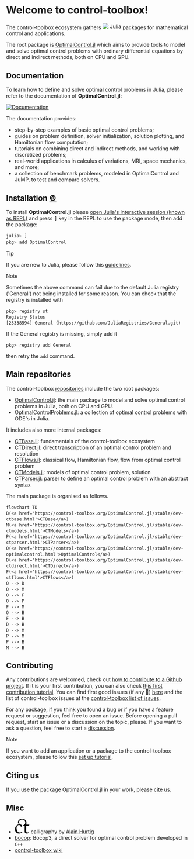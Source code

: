 # Welcome to control-toolbox!

The control-toolbox ecosystem gathers <a href="https://julialang.org" style="display:inline-flex; align-items:center;">
  <img src="https://raw.githubusercontent.com/JuliaLang/julia-logo-graphics/master/images/julia.ico" width="16em" style="margin-right:0.3em;">
  Julia
</a> packages for mathematical control and applications. 

The root package is [OptimalControl.jl](https://github.com/control-toolbox/OptimalControl.jl) which aims to provide tools to model and solve optimal control problems with ordinary differential equations by direct and indirect methods, both on CPU and GPU.

## Documentation

To learn how to define and solve optimal control problems in Julia, please refer to the documentation of **OptimalControl.jl**:

[![Documentation](https://img.shields.io/badge/Documentation-OptimalControl.jl-blue)](http://control-toolbox.org/OptimalControl.jl)

The documentation provides:

- step-by-step examples of basic optimal control problems;
- guides on problem definition, solver initialization, solution plotting, and Hamiltonian flow computation;
- tutorials on combining direct and indirect methods, and working with discretized problems;
- real-world applications in calculus of variations, MRI, space mechanics, and more;
- a collection of benchmark problems, modeled in OptimalControl and JuMP, to test and compare solvers.

## Installation [©](https://github.com/JuliaSmoothOptimizers/ADNLPModels.jl?tab=readme-ov-file#installation)

To install **OptimalControl.jl** please <a href="https://docs.julialang.org/en/v1/manual/getting-started/">open
Julia's interactive session (known as REPL)</a> and press <kbd>]</kbd> key in the REPL to use the package mode, then add the package:

```julia
julia> ]
pkg> add OptimalControl
```

> [!TIP]
> If you are new to Julia, please follow this [guidelines](https://github.com/orgs/control-toolbox/discussions/64).

> [!NOTE]
> Sometimes the above command can fail due to the default Julia registry ('General') not being installed for some reason.
> You can check that the registry is installed with
> 
> ```shell
> pkg> registry st
> Registry Status 
> [23338594] General (https://github.com/JuliaRegistries/General.git)
> ```
> 
> If the General registry is missing, simply add it
> 
> ```shell
> pkg> registry add General
> ```
> 
> then retry the `add` command.

## Main repositories

The control-toolbox [repositories](https://github.com/orgs/control-toolbox/repositories?type=all) include the two root packages:

* [OptimalControl.jl](https://github.com/control-toolbox/OptimalControl.jl): the main package to model and solve optimal control problems in Julia, both on CPU and GPU.
* [OptimalControlProblems.jl](https://github.com/control-toolbox/OptimalControlProblems.jl): a collection of optimal control problems with ODE's in Julia.

It includes also more internal packages:

* [CTBase.jl](https://github.com/control-toolbox/CTBase.jl): fundamentals of the control-toolbox ecosystem
* [CTDirect.jl](https://github.com/control-toolbox/CTDirect.jl): direct transcription of an optimal control problem and resolution
* [CTFlows.jl](https://github.com/control-toolbox/CTFlows.jl): classical flow, Hamiltonian flow, flow from optimal control problem
* [CTModels.jl](https://github.com/control-toolbox/CTModels.jl): models of optimal control problem, solution
* [CTParser.jl](https://github.com/control-toolbox/CTParser.jl): parser to define an optimal control problem with an abstract syntax

The main package is organised as follows.

```mermaid
flowchart TD
B(<a href='https://control-toolbox.org/OptimalControl.jl/stable/dev-ctbase.html'>CTBase</a>)
M(<a href='https://control-toolbox.org/OptimalControl.jl/stable/dev-ctmodels.html'>CTModels</a>)
P(<a href='https://control-toolbox.org/OptimalControl.jl/stable/dev-ctparser.html'>CTParser</a>)
O(<a href='https://control-toolbox.org/OptimalControl.jl/stable/dev-optimalcontrol.html'>OptimalControl</a>)
D(<a href='https://control-toolbox.org/OptimalControl.jl/stable/dev-ctdirect.html'>CTDirect</a>)
F(<a href='https://control-toolbox.org/OptimalControl.jl/stable/dev-ctflows.html'>CTFlows</a>)
O --> D
O --> M
O --> F
O --> P
F --> M
O --> B
F --> B
D --> B
D --> M
P --> M
P --> B
M --> B
```

## Contributing

[issue-url]: https://github.com/issues?q=is%3Aopen%20is%3Aissue%20user%3Acontrol-toolbox%20archived%3Afalse%20-repo%3Acontrol-toolbox%2Fbocop
[first-good-issue-url]: https://github.com/issues?q=is%3Aopen+is%3Aissue+user%3Acontrol-toolbox+archived%3Afalse+-repo%3Acontrol-toolbox%2Fbocop+label%3A"good+first+issue"

Any contributions are welcomed, check out [how to contribute to a Github project](https://docs.github.com/en/get-started/exploring-projects-on-github/contributing-to-a-project). 
If it is your first contribution, you can also check [this first contribution tutorial](https://github.com/firstcontributions/first-contributions).
You can find first good issues (if any 🙂) [here][first-good-issue-url] and the list of control-toolbox issues at the [control-toolbox list of issues][issue-url].

For any package, if you think you found a bug or if you have a feature request or suggestion, feel free to open an issue.
Before opening a pull request, start an issue or a discussion on the topic, please.
If you want to ask a question, feel free to start a [discussion](https://github.com/orgs/control-toolbox/discussions).

>[!NOTE]
> If you want to add an application or a package to the control-toolbox ecosystem, please follow this [set up tutorial](https://github.com/orgs/control-toolbox/discussions/65).

## Citing us

If you use the package OptimalControl.jl in your work, please [cite us](https://github.com/control-toolbox/OptimalControl.jl?tab=readme-ov-file#citing-us).

## Misc

- <img src="https://github.com/control-toolbox/control-toolbox.github.io/blob/main/assets/img/ct-logo.svg" alt="ct logo" width=40> calligraphy by [Alain Hurtig](https://www.alain.les-hurtig.org)
- [bocop](https://github.com/control-toolbox/bocop): Bocop3, a direct solver for optimal control problem developed in `C++`
- [control-toolbox wiki](https://github.com/control-toolbox/control-toolbox.github.io/wiki)
